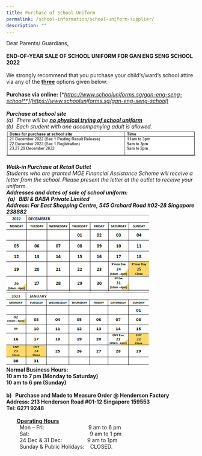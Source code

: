 ```yaml
---
title: Purchase of School Uniform
permalink: /school-information/school-uniform-supplier/
description: ""
---
```

Dear Parents/ Guardians,
<BR><BR>
**END-OF-YEAR SALE OF SCHOOL UNIFORM FOR GAN ENG SENG SCHOOL 2022**
<BR><BR>
We strongly recommend that you purchase your child’s/ward’s school attire via any of the **<u>three</u>** options given below:
<BR><BR>
**Purchase via online:** [**https://www.schooluniforms.sg/gan-eng-seng-school**](https://www.schooluniforms.sg/gan-eng-seng-school)
<BR><BR>
**Purchase at school site**
<BR>
(a)  There will be <u>**no physical trying of school uniform**</u>
<BR>
(b)  Each student with one accompanying adult is allowed.
<BR>
![](/images/Timings.png)
<BR><BR>
**Walk-in Purchase at Retail Outlet**
<BR>
Students who are granted MOE Financial Assistance Scheme will receive a letter from the school. Please present the letter at the outlet to receive your uniform.
<BR>
**Addresses and dates of sale of school uniform:**
<BR>
 **(a)   BIBI & BABA Private Limited**     
 <BR>
 ***Address: Far East Shopping Centre, 545 Orchard Road #02-28 Singapore 238882****
<BR>
![](/images/Date%20for%20Uniform%202022.png)
![](/images/Date%20for%20Uniform%202022%201.png)
<BR>
**Normal Business Hours: 
<BR>
10 am to 7 pm (Monday to Saturday)**
<BR>
**10 am to 6 pm (Sunday)**
<BR><BR>
**b)   Purchase and Made to Measure Order @ Henderson Factory**         
<BR>
****Address: 213 Henderson Road #01-12 Singapore 159553**  
**Tel: 6271 9248****
<BR><BR>
         **<u>Operating Hours</u>**
<BR>
         Mon – Fri:                              9 am to 6 pm  
         Sat:                                           9 am to 1 pm
<BR>
         24 Dec & 31 Dec:                 9 am to 1pm
<BR>
         Sunday & Public Holidays:    CLOSED.